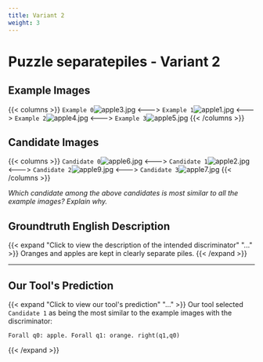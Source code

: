 ```yaml
---
title: Variant 2
weight: 3
---
```


# Puzzle separatepiles - Variant 2

## Example Images
{{< columns >}}
`Example 0`![apple3.jpg](/natscene-data/images/apple3.jpg)
<--->
`Example 1`![apple1.jpg](/natscene-data/images/apple1.jpg)
<--->
`Example 2`![apple4.jpg](/natscene-data/images/apple4.jpg)
<--->
`Example 3`![apple5.jpg](/natscene-data/images/apple5.jpg)
{{< /columns >}}

## Candidate Images
{{< columns >}}
`Candidate 0`![apple6.jpg](/natscene-data/images/apple6.jpg)
<--->
`Candidate 1`![apple2.jpg](/natscene-data/images/apple2.jpg)
<--->
`Candidate 2`![apple9.jpg](/natscene-data/images/apple9.jpg)
<--->
`Candidate 3`![apple7.jpg](/natscene-data/images/apple7.jpg)
{{< /columns >}}

*Which candidate among the above candidates is most similar to all the example images? Explain why.*

## Groundtruth English Description

{{< expand "Click to view the description of the intended discriminator" "..." >}}
Oranges and apples are kept in clearly separate piles.
{{< /expand >}}

---



## Our Tool's Prediction

{{< expand "Click to view our tool's prediction" "..." >}}
Our tool selected `Candidate 1` as being the most similar to the example images with the discriminator:
```plaintext
Forall q0: apple. Forall q1: orange. right(q1,q0)
```
{{< /expand >}}
